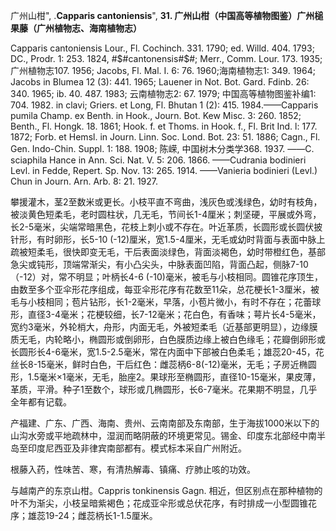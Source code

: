 广州山柑",
.**Capparis cantoniensis**",
**31. 广州山柑（中国高等植物图鉴）广州槌果藤（广州植物志、海南植物志）**

Capparis cantoniensis Lour., Fl. Cochinch. 331. 1790; ed. Willd. 404. 1793; DC., Prodr. 1: 253. 1824, #$#cantonensis#$#; Merr., Comm. Lour. 173. 1935; 广州植物志107. 1956; Jacobs, Fl. Mal. I. 6: 76. 1960;海南植物志1: 349. 1964; Jacobs in Blumea 12 (3): 441. 1965; Lauener in Not. Bot. Gard. Fdinb. 26: 340. 1965; ib. 40. 487. 1983; 云南植物志2: 67. 1979; 中国高等植物图鉴补编1: 704. 1982. in clavi; Griers. et Long, Fl. Bhutan 1 (2): 415. 1984.——Capparis pumila Champ. ex Benth. in Hook., Journ. Bot. Kew Misc. 3: 260. 1852; Benth., Fl. Hongk. 18. 1861; Hook. f. et Thoms. in Hook. f., Fl. Brit Ind. l: 177. 1872; Forb. et Hemsl. in Journ. Linn. Soc. Lond. Bot. 23: 51. 1886; Cagn., Fl. Gen. Indo-Chin. Suppl. 1: 188. 1908; 陈嵘, 中国树木分类学368. 1937. ——C. sciaphila Hance in Ann. Sci. Nat. V. 5: 206. 1866. ——Cudrania bodinieri Levl. in Fedde, Repert. Sp. Nov. 13: 265. 1914. ——Vanieria bodinieri (Levl.) Chun in Journ. Arn. Arb. 8: 21. 1927.

攀援灌木，茎2至数米或更长。小枝平直不弯曲，浅灰色或浅绿色，幼时有枝角，被淡黄色短柔毛，老时圆柱状，几无毛，节间长1-4厘米；刺坚硬，平展或外弯，长2-5毫米，尖端常暗黑色，花枝上刺小或不存在。叶近革质，长圆形或长圆伏披针形，有时卵形，长5-10 (-12)厘米，宽1.5-4厘米，无毛或幼时背面与表面中脉上疏被短柔毛，很快即变无毛，干后表面淡绿色，背面淡褐色，幼时带橙红色，基部急尖或钝形，顶端常渐尖，有小凸尖头，中脉表面凹陷，背面凸起，侧脉7-10（-12）对，常不明显；叶柄长4-6 (-10)毫米，被毛与小枝相同。圆锥花序顶生，由数至多个亚伞形花序组成，每亚伞形花序有花数至11朵，总花梗长1-3厘米，被毛与小枝相同；苞片钻形，长1-2毫米，早落，小苞片微小，有时不存在；花蕾球形，直径3-4毫米；花梗较细，长7-12毫米；花白色，有香味；萼片长4-5毫米，宽约3毫米，外轮梢大，舟形，内面无毛，外被短柔毛（近基部更明显），边缘膜质无毛，内轮略小，椭圆形或倒卵形，白色膜质边缘上被白色缘毛；花瓣倒卵形或长圆形长4-6毫米，宽1.5-2.5毫米，常在内面中下部被白色柔毛；雄蕊20-45，花丝长8-15毫米，鲜时白色，干后红色：雌蕊柄6-8(-12)毫米，无毛；子房近椭圆形，1.5毫米×1毫米，无毛，胎座2。果球形至椭圆形，直径10-15毫米，果皮薄，革质，平滑。种子1至数个，球形或几椭圆形，长6-7毫米。花果期不明显，几乎全年都有记载。

产福建、广东、广西、海南、贵州、云南南部及东南部，生于海拔1000米以下的山沟水旁或平地疏林中，湿润而略阴蔽的环境更常见。锡金、印度东北部经中南半岛至印度尼西亚及非律宾南部都有。模式标本采自广州附近。

根藤入药，性味苦、寒，有清热解毒、镇痛、疗肺止咳的功效。

与越南产的东京山柑。Cappris tonkinensis Gagn. 相近，但区别点在那种植物的叶不为渐尖，小枝呈暗紫褐色；花成亚伞形或总伏花序，有时排成一小型圆锥花序；雄蕊19-24；雌蕊柄长1-1.5厘米。
